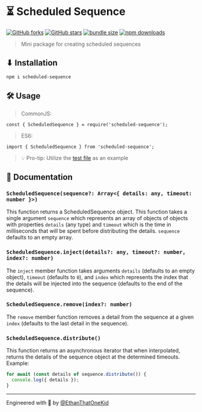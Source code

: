# ⏳ Scheduled Sequence

[![GitHub forks](https://img.shields.io/github/forks/EthanThatOneKid/scheduled-sequence.svg?style=social&label=Fork)](https://github.com/EthanThatOneKid/scheduled-sequence/fork)
[![GitHub stars](https://img.shields.io/github/forks/EthanThatOneKid/scheduled-sequence.svg?style=social&label=Star)][github]
[![bundle size](https://img.shields.io/bundlephobia/min/scheduled-sequence.svg)][npmpkg]
[![npm downloads](https://img.shields.io/npm/dt/scheduled-sequence.svg)][npmpkg]

> Mini package for creating scheduled sequences

## ⬇ Installation
`npm i scheduled-sequence`

## 🛠 Usage
> CommonJS:

`const { ScheduledSequence } = require('scheduled-sequence');`

> ES6:

`import { ScheduledSequence } from 'scheduled-sequence';`

> 💡 Pro-tip: Utilize the [test file](test.js) as an example

## 📃 Documentation

### `ScheduledSequence(sequence?: Array<{ details: any, timeout: number }>)`
This function returns a ScheduledSequence object. This function takes a single argument `sequence` which represents an array of objects of objects with properties `details` (any type) and `timeout` which is the time in milliseconds that will be spent before distributing the details. `sequence` defaults to an empty array.

### `ScheduledSequence.inject(details?: any, timeout?: number, index?: number)`
The `inject` member function takes arguments `details` (defaults to an empty object), `timeout` (defaults to `0`), and `index` which represents the index that the details will be injected into the sequence (defaults to the end of the sequence).

### `ScheduledSequence.remove(index?: number)`
The `remove` member function removes a detail from the sequence at a given `index` (defaults to the last detail in the sequence).

### `ScheduledSequence.distribute()`
This function returns an asynchronous iterator that when interpolated, returns the details of the sequence object at the determined timeouts.
Example:
```js
for await (const details of sequence.distribute()) {
  console.log({ details });
}
```

---

Engineered with 💖 by [@EthanThatOneKid](https://github.com/EthanThatOneKid)

[npmpkg]: https://www.npmjs.com/package/scheduled-sequence
[github]: https://github.com/EthanThatOneKid/scheduled-sequence